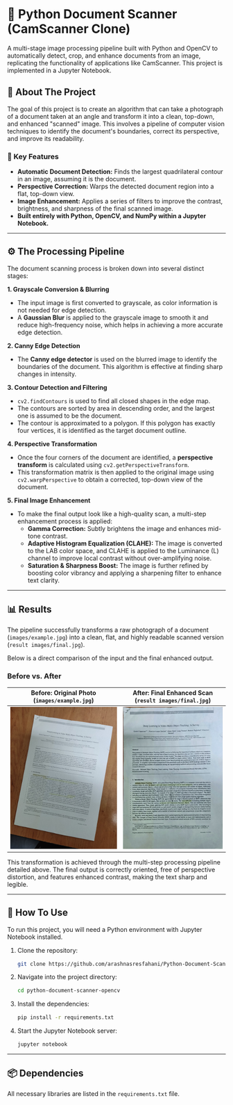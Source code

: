 # 📄 Python Document Scanner (CamScanner Clone)

A multi-stage image processing pipeline built with Python and OpenCV to automatically detect, crop, and enhance documents from an image, replicating the functionality of applications like CamScanner. This project is implemented in a Jupyter Notebook.

## 🌟 About The Project

The goal of this project is to create an algorithm that can take a photograph of a document taken at an angle and transform it into a clean, top-down, and enhanced "scanned" image. This involves a pipeline of computer vision techniques to identify the document's boundaries, correct its perspective, and improve its readability.

### 🎯 Key Features

*   **Automatic Document Detection:** Finds the largest quadrilateral contour in an image, assuming it is the document.
*   **Perspective Correction:** Warps the detected document region into a flat, top-down view.
*   **Image Enhancement:** Applies a series of filters to improve the contrast, brightness, and sharpness of the final scanned image.
*   **Built entirely with Python, OpenCV, and NumPy within a Jupyter Notebook.**

---

## ⚙️ The Processing Pipeline

The document scanning process is broken down into several distinct stages:

**1. Grayscale Conversion & Blurring**
*   The input image is first converted to grayscale, as color information is not needed for edge detection.
*   A **Gaussian Blur** is applied to the grayscale image to smooth it and reduce high-frequency noise, which helps in achieving a more accurate edge detection.

**2. Canny Edge Detection**
*   The **Canny edge detector** is used on the blurred image to identify the boundaries of the document. This algorithm is effective at finding sharp changes in intensity.

**3. Contour Detection and Filtering**
*   `cv2.findContours` is used to find all closed shapes in the edge map.
*   The contours are sorted by area in descending order, and the largest one is assumed to be the document.
*   The contour is approximated to a polygon. If this polygon has exactly four vertices, it is identified as the target document outline.

**4. Perspective Transformation**
*   Once the four corners of the document are identified, a **perspective transform** is calculated using `cv2.getPerspectiveTransform`.
*   This transformation matrix is then applied to the original image using `cv2.warpPerspective` to obtain a corrected, top-down view of the document.

**5. Final Image Enhancement**
*   To make the final output look like a high-quality scan, a multi-step enhancement process is applied:
    *   **Gamma Correction:** Subtly brightens the image and enhances mid-tone contrast.
    *   **Adaptive Histogram Equalization (CLAHE):** The image is converted to the LAB color space, and CLAHE is applied to the Luminance (L) channel to improve local contrast without over-amplifying noise.
    *   **Saturation & Sharpness Boost:** The image is further refined by boosting color vibrancy and applying a sharpening filter to enhance text clarity.

---

## 📊 Results

The pipeline successfully transforms a raw photograph of a document (`images/example.jpg`) into a clean, flat, and highly readable scanned version (`result images/final.jpg`).

Below is a direct comparison of the input and the final enhanced output.

### Before vs. After

| Before: Original Photo (`images/example.jpg`) | After: Final Enhanced Scan (`result images/final.jpg`) |
| :-------------------------------------------: | :----------------------------------------------------: |
|  ![Original Document Image](images/example.jpg)   | ![Final Scanned Document](result%20images/final.jpg) |

This transformation is achieved through the multi-step processing pipeline detailed above. The final output is correctly oriented, free of perspective distortion, and features enhanced contrast, making the text sharp and legible.

---

## 🚀 How To Use

To run this project, you will need a Python environment with Jupyter Notebook installed.

1.  Clone the repository:
    ```bash
    git clone https://github.com/arashnasresfahani/Python-Document-Scanner-OpenCV
    ```
2.  Navigate into the project directory:
    ```bash
    cd python-document-scanner-opencv
    ```
3.  Install the dependencies:
    ```bash
    pip install -r requirements.txt
    ```
4.  Start the Jupyter Notebook server:
    ```bash
    jupyter notebook
    ```
---

## 📦 Dependencies

All necessary libraries are listed in the `requirements.txt` file.